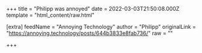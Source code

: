 
+++
title = "Philipp was annoyed"
date = 2022-03-03T21:50:08.000Z
template = "html_content/raw.html"

[extra]
feedName = "Annoying Technology"
author = "Philipp"
originalLink = "https://annoying.technology/posts/644b3833e8fab736/"
raw = ""

+++

